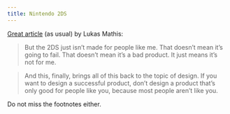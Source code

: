 ```yaml
---
title: Nintendo 2DS
---
```


[Great article](http://ignorethecode.net/blog/2013/08/29/nintendo/) (as usual) by Lukas Mathis:

> But the 2DS just isn’t made for people like me. That doesn’t mean it’s going to fail. That doesn’t mean it’s a bad product. It just means it’s not for me.

> And this, finally, brings all of this back to the topic of design. If you want to design a successful product, don’t design a product that’s only good for people like you, because most people aren’t like you.

Do not miss the footnotes either.
